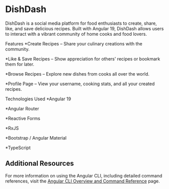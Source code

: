 # DishDash

DishDash is a social media platform for food enthusiasts to create, share, like, and save delicious recipes. Built with Angular 19, DishDash allows users to interact with a vibrant community of home cooks and food lovers.

Features
*Create Recipes – Share your culinary creations with the community.

*Like & Save Recipes – Show appreciation for others' recipes or bookmark them for later.

*Browse Recipes – Explore new dishes from cooks all over the world.

*Profile Page – View your username, cooking stats, and all your created recipes.

Technologies Used
*Angular 19

*Angular Router

*Reactive Forms

*RxJS

*Bootstrap / Angular Material

*TypeScript




## Additional Resources

For more information on using the Angular CLI, including detailed command references, visit the [Angular CLI Overview and Command Reference](https://angular.dev/tools/cli) page.
